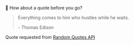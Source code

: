 📣 How about a quote before you go?

> Everything comes to him who hustles while he waits.
>
> <p>- Thomas Edison</p>

Quote requested from [Random Quotes API](https://github.com/lukePeavey/quotable)
